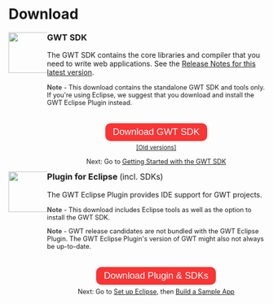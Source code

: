 <style type="text/css">
.download-button {
 -webkit-border-radius: 10px;
   -moz-border-radius: 10px;
   border-radius: 10px;
   background: #f93535;
   color: #fff !important;
   text-decoration: none;
   text-align: center;
   padding: 7px 15px 8px 15px;
   font-size: 1.3em !important;
   white-space: nowrap;
   font-family: "soleil", sans-serif;
}

.download-button:hover {
  background-color: #9c1421;
  
}
.download-icon {
  max-width: 15% !important;
  width: 80px;
  height: auto;
  float: left;
}
.download-block {
  overflow: hidden;
}
.moreinfo {
  margin-top: 40px;
}
.moreinfo, .moreinfo p {
  text-align: center !important;
}

</style>

Download
===

<img class='download-icon' src="images/sdk-sm.png" />
<div class='download-block'>
  <h3 style="margin-top: 0em;">GWT SDK</h3>
  <p>
    The GWT SDK contains the core libraries and compiler that you need to write web applications. See the <a href="release-notes.html#Release_Notes_Current">Release Notes for
      this latest version</a>.
  </p>
  <p style="font-size: 90%;">
    <b style="color: #444;">Note</b> - This download contains the standalone GWT SDK and tools only. If you're using Eclipse, we suggest that you download and install the GWT Eclipse Plugin instead.
  </p>
  <div class='moreinfo'>
    <a class='download-button' href="https://goo.gl/TysXZl">Download GWT SDK</a> <br />
    <p style='font-size: 85%;'>
      <a href="versions.html">[Old versions]</a>
    </p>
    <p style='font-size: 90%;'>
      Next: Go to <a href="gettingstarted.html">Getting Started with the GWT SDK</a>
    </p>
  </div>
</div>

<img class='download-icon' src="http://gwt-plugins.github.io/documentation/gwt-eclipse-plugin/workspace/images/logo.png" />
<div class='download-block'>
  <h3 style="margin-top: 0em;">
    Plugin for Eclipse <span style="font-weight: normal; font-size: 95%;"> (incl. SDKs)</span>
  </h3>
  <p>The GWT Eclipse Plugin provides IDE support for GWT projects.</p>
  <p style="font-size: 90%;">
    <b style="color: #444;">Note</b> - This download includes Eclipse tools as well as the option to install the GWT SDK.
  </p>
  <p style="margin-top: 0.5em; font-size: 90%">
    <b style="color: #444;">Note</b> - GWT release candidates are not bundled with the GWT Eclipse Plugin. The GWT Eclipse Plugin's version of GWT might also not always be up-to-date.
  </p>
  <div class='moreinfo'>
    <a class='download-button' href="http://gwt-plugins.github.io/documentation/gwt-eclipse-plugin/Download.html">Download Plugin &amp; SDKs</a>
    <p style='font-size: 90%;'>
      Next: Go to <a href="usingeclipse.html">Set up Eclipse</a>, then <a href="doc/latest/tutorial/gettingstarted.html">Build a Sample App</a>
    </p>
  </div>
</div>
